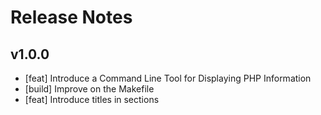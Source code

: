 # Release Notes

## v1.0.0

- [feat] Introduce a Command Line Tool for Displaying PHP Information
- [build] Improve on the Makefile
- [feat] Introduce titles in sections
